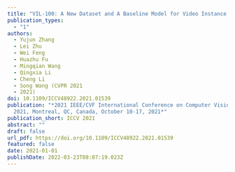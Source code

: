 ```yaml
---
title: "VIL-100: A New Dataset and A Baseline Model for Video Instance Lane Detection"
publication_types:
  - "1"
authors:
  - Yujun Zhang
  - Lei Zhu
  - Wei Feng
  - Huazhu Fu
  - Mingqian Wang
  - Qingxia Li
  - Cheng Li
  - Song Wang (CVPR 2021
  - 2021)
doi: 10.1109/ICCV48922.2021.01539
publication: "*2021 IEEE/CVF International Conference on Computer Vision, ICCV
  2021, Montreal, QC, Canada, October 10-17, 2021*"
publication_short: ICCV 2021
abstract: ""
draft: false
url_pdf: https://doi.org/10.1109/ICCV48922.2021.01539
featured: false
date: 2021-01-01
publishDate: 2022-03-23T08:07:19.023Z
---
```

